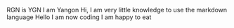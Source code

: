 RGN is YGN
I am Yangon
Hi, I am very little knowledge to use the markdown language
Hello I am now coding
I am happy to eat
